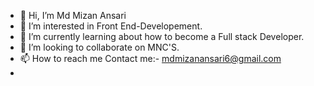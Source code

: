 - 👋 Hi, I’m Md Mizan Ansari
- 👀 I’m interested in Front End-Developement.
- 🌱 I’m currently learning about how to become a Full stack Developer.
- 💞️ I’m looking to collaborate on MNC'S.
- 📫 How to reach me Contact me:- mdmizanansari6@gmail.com
-

<!---
Mizan8111/Mizan8111 is a ✨ special ✨ repository because its `README.md` (this file) appears on your GitHub profile.
You can click the Preview link to take a look at your changes.
--->
